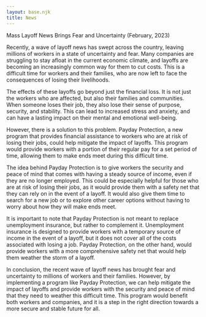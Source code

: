 ```yaml
---
layout: base.njk
title: News
---
```



Mass Layoff News Brings Fear and Uncertainty (February, 2023)


Recently, a wave of layoff news has swept across the country, leaving millions of workers in a state of uncertainty and fear. Many companies are struggling to stay afloat in the current economic climate, and layoffs are becoming an increasingly common way for them to cut costs. This is a difficult time for workers and their families, who are now left to face the consequences of losing their livelihoods.

The effects of these layoffs go beyond just the financial loss. It is not just the workers who are affected, but also their families and communities. When someone loses their job, they also lose their sense of purpose, security, and stability. This can lead to increased stress and anxiety, and can have a lasting impact on their mental and emotional well-being.

However, there is a solution to this problem. Payday Protection, a new program that provides financial assistance to workers who are at risk of losing their jobs, could help mitigate the impact of layoffs. This program would provide workers with a portion of their regular pay for a set period of time, allowing them to make ends meet during this difficult time.

The idea behind Payday Protection is to give workers the security and peace of mind that comes with having a steady source of income, even if they are no longer employed. This could be especially helpful for those who are at risk of losing their jobs, as it would provide them with a safety net that they can rely on in the event of a layoff. It would also give them time to search for a new job or to explore other career options without having to worry about how they will make ends meet.

It is important to note that Payday Protection is not meant to replace unemployment insurance, but rather to complement it. Unemployment insurance is designed to provide workers with a temporary source of income in the event of a layoff, but it does not cover all of the costs associated with losing a job. Payday Protection, on the other hand, would provide workers with a more comprehensive safety net that would help them weather the storm of a layoff.

In conclusion, the recent wave of layoff news has brought fear and uncertainty to millions of workers and their families. However, by implementing a program like Payday Protection, we can help mitigate the impact of layoffs and provide workers with the security and peace of mind that they need to weather this difficult time. This program would benefit both workers and companies, and it is a step in the right direction towards a more secure and stable future for all.

